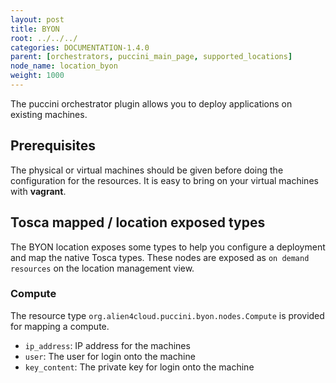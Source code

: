```yaml
---
layout: post
title: BYON
root: ../../../
categories: DOCUMENTATION-1.4.0
parent: [orchestrators, puccini_main_page, supported_locations]
node_name: location_byon
weight: 1000
---
```


The puccini orchestrator plugin allows you to deploy applications on existing machines.

## Prerequisites
The physical or virtual machines should be given before doing the configuration for the resources. It is easy to bring on your virtual machines with **vagrant**.

## Tosca mapped / location exposed types
The BYON location exposes some types to help you configure a deployment and map the native Tosca types. These nodes are exposed as `on demand resources` on the location management view.  

### Compute
The resource type `org.alien4cloud.puccini.byon.nodes.Compute` is provided for mapping a compute.

* `ip_address`: IP address for the machines
* `user`: The user for login onto the machine
* `key_content`: The private key for login onto the machine
